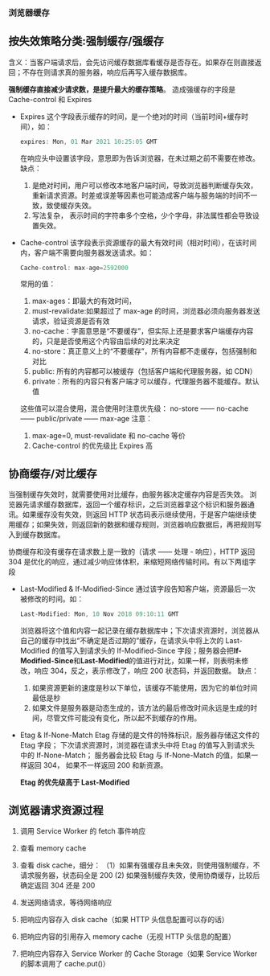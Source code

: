 ### 浏览器缓存

## 按失效策略分类:强制缓存/强缓存

含义：当客户端请求后，会先访问缓存数据库看缓存是否存在。如果存在则直接返回；不存在则请求真的服务器，响应后再写入缓存数据库。

**强制缓存直接减少请求数，是提升最大的缓存策略**。
造成强缓存的字段是 Cache-control 和 Expires

-   Expires
    这个字段表示缓存的时间，是一个绝对的时间（当前时间+缓存时间），如：
    ```js
    expires: Mon, 01 Mar 2021 10:25:05 GMT
    ```
    在响应头中设置该字段，意思即为告诉浏览器，在未过期之前不需要在修改。
    缺点：
    1. 是绝对时间，用户可以修改本地客户端时间，导致浏览器判断缓存失效，重新请求资源。时差或误差等因素也可能造成客户端与服务端的时间不一致，致使缓存失效。
    2. 写法复杂， 表示时间的字符串多个空格，少个字母，非法属性都会导致设置失效。
-   Cache-control
    该字段表示资源缓存的最大有效时间（相对时间），在该时间内，客户端不需要向服务器发送请求。如：

    ```js
    Cache-control: max-age=2592000
    ```

    常用的值：

    1. max-ages：即最大的有效时间，
    2. must-revalidate:如果超过了 max-age 的时间，浏览器必须向服务器发送请求，验证资源是否有效
    3. no-cache：字面意思是“不要缓存”，但实际上还是要求客户端缓存内容的，只是是否使用这个内容由后续的对比来决定
    4. no-store：真正意义上的“不要缓存”，所有内容都不走缓存，包括强制和对比
    5. public: 所有的内容都可以被缓存（包括客户端和代理服务器，如 CDN）
    6. private：所有的内容只有客户端才可以缓存，代理服务器不能缓存。默认值

    这些值可以混合使用，混合使用时注意优先级：
    no-store —— no-cache —— public/private —— max-age
    注意：

    1. max-age=0, must-revalidate 和 no-cache 等价
    2. Cache-control 的优先级比 Expires 高

## 协商缓存/对比缓存

当强制缓存失效时，就需要使用对比缓存，由服务器决定缓存内容是否失效。
浏览器先请求缓存数据库，返回一个缓存标识，之后浏览器拿这个标识和服务器通讯。如果缓存没有失效，则返回 HTTP 状态码表示继续使用，于是客户端继续使用缓存；如果失效，则返回新的数据和缓存规则，浏览器响应数据后，再把规则写入到缓存数据库。

协商缓存和没有缓存在请求数上是一致的（请求 —— 处理 - 响应），HTTP 返回 304 是优化的响应，通过减少响应体体积，来缩短网络传输时间。有以下两组字段

-   Last-Modified & If-Modified-Since
    通过该字段告知客户端，资源最后一次被修改的时间。如：

    ```js
    Last-Modified: Mon, 10 Nov 2018 09:10:11 GMT
    ```

    浏览器将这个值和内容一起记录在缓存数据库中；下次请求资源时，浏览器从自己的缓存中找出“不确定是否过期的”缓存，在请求头中将上次的 Last-Modified 的值写入到请求头的 If-Modified-Since 字段；服务器会把**If-Modified-Since**和**Last-Modified**的值进行对比，如果一样，则表明未修改，响应 304，反之，表示修改了，响应 200 状态码，并返回数据。
    缺点：

    1. 如果资源更新的速度是秒以下单位，该缓存不能使用，因为它的单位时间最低是秒
    2. 如果文件是服务器是动态生成的，该方法的最后修改时间永远是生成的时间，尽管文件可能没有变化，所以起不到缓存的作用。

-   Etag & If-None-Match
    Etag 存储的是文件的特殊标识，服务器存储这文件的 Etag 字段； 下次请求资源时，浏览器在请求头中将 Etag 的值写入到请求头中的 If-None-Match； 服务器会比较 Etag 与 If-None-Match 的值，如果一样返回 304， 如果不一样返回 200 和新资源。

    **Etag 的优先级高于 Last-Modified**

## 浏览器请求资源过程

1. 调用 Service Worker 的 fetch 事件响应
2. 查看 memory cache

3. 查看 disk cache，细分：
   （1）如果有强缓存且未失效，则使用强制缓存，不请求服务器，状态码全是 200
   (2) 如果强制缓存失效，使用协商缓存，比较后确定返回 304 还是 200
4. 发送网络请求，等待网络响应
5. 把响应内容存入 disk cache（如果 HTTP 头信息配置可以存的话）
6. 把响应内容的引用存入 memory cache（无视 HTTP 头信息的配置）
7. 把响应内容存入 Service Worker 的 Cache Storage（如果 Service Worker 的脚本调用了 cache.put()）
